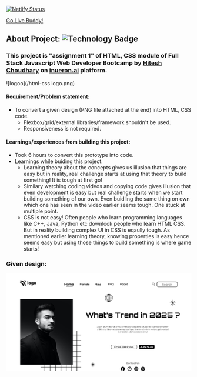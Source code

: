[![Netlify Status](https://api.netlify.com/api/v1/badges/08792b0d-05a4-4f99-97ad-0f08934f1468/deploy-status)](https://app.netlify.com/sites/tushar-ojha-web-design-landing-page/deploys)

[Go Live Buddy!](https://tushar-ojha-street-style-landing-page.netlify.app/)

## About Project: ![Technology Badge](https://img.shields.io/badge/Technology-HTML%20%7C%20CSS-green)
  ### This project is "assignment 1" of HTML, CSS module of Full Stack Javascript Web Developer Bootcamp by [Hitesh Choudhary](https://www.youtube.com/c/HiteshChoudharydotcom) on [inueron.ai](https://ineuron.ai/) platform. 
  
  ![logoo](/html-css logo.png)
  
#### Requirement/Problem statement: 
- To convert a given design (PNG file attached at the end) into HTML, CSS code.
    - Flexbox/grid/external libraries/framework shouldn't be used.
    - Responsiveness is not required.

#### Learnings/experiences from building this project:
- Took 6 hours to convert this prototype into code.
- Learnings while buiding this project:
  - Learning theory about the concepts gives us illusion that things are easy but in reality, real challenge starts at using that theory to build something! It is tough at first go!
  - Similary watching coding videos and copying code gives illusion that even development is easy but real challenge starts when we start building something of our own. Even buidling the same thing on own which one has seen in the video earlier seems tough. One stuck at multiple point.
  - CSS is not easy! Often people who learn programming languages like C++, Java, Python etc downlook people who learn HTML CSS. But in reality building complex UI in CSS is eqaully tough. As mentioned earlier learning theory, knowing properties is easy hence seems easy but using those things to build something is where game starts!


### Given design:
![Design Image](/Design.png "Design Title")

